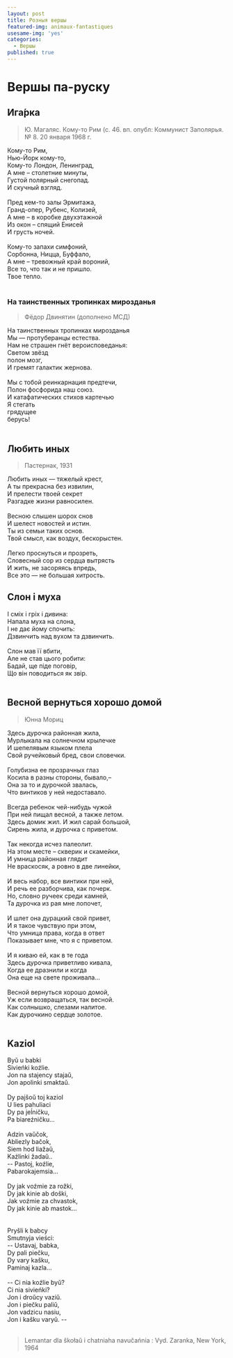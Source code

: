 ```yaml
---
layout: post
title: Розныя вершы
featured-img: animaux-fantastiques
usesame-img: 'yes'
categories:
  - Вершы
published: true
---
```


# Вершы па-руску

## Ига́рка 

> Ю. Магаляс. Кому-то Рим (с. 46. вп. опубл: Коммунист Заполярья. № 8. 20 января 1968 г.

Кому-то Рим,<br>
Нью-Йорк кому-то,<br>
Кому-то Лондон, Ленинград,<br>
А мне – столетние минуты,<br>
Густой полярный снегопад.<br>
И скучный взгляд.<br>
<br>
Пред кем-то залы Эрмитажа,<br>
Гранд-опер, Рубенс, Колизей,<br>
А мне – в коробке двухэтажной<br>
Из окон – спящий Енисей<br>
И грусть ночей.<br>
<br>
Кому-то запахи симфоний,<br>
Сорбонна, Ницца, Буффало,<br>
А мне – тревожный край вороний,<br>
Все то, что так и не пришло.<br>
Твое тепло.<br>
<br>


### На таинственных тропинках мирозданья

> Фёдор Двинятин  (дополнено МСД)

На таинственных тропинках мирозданья<br>
Мы — протуберанцы естества.<br>
Нам не страшен гнёт вероисповеданья:<br>
Светом звёзд<br>
			полон мозг,<br>
И гремят галактик жернова.<br>
<br>
Мы с тобой реинкарнация предтечи,<br>
Полон фосфорида наш союз.<br>
И катафатических стихов картечью<br>
Я стегать<br>
		грядущее<br>
				берусь!<br>
<br>


## Любить  иных

> Пастернак, 1931



Любить иных — тяжелый крест,<br>
А ты прекрасна без извилин, <br>
И прелести твоей секрет <br>
Разгадке жизни равносилен. <br>
<br>
Весною слышен шорох снов <br>
И шелест новостей и истин. <br>
Ты из семьи таких основ. <br>
Твой смысл, как воздух, бескорыстен. <br>
<br>
Легко проснуться и прозреть, <br>
Словесный сор из сердца вытрясть <br>
И жить, не засоряясь впредь, <br>
Все это — не большая хитрость. <br>


## Слон і муха

І  смiх і гріх і дивина:<br>
Напала муха на слона,<br>
І нe  дає йому спочить:<br>
Дзвинчить над вухом та дзвинчить.<br>
<br>
Слон мав її вбити,<br>
Але не став цього робити:<br>
Бадай, ще піде поговір,<br>
Що він поводиться як звір.<br>
<br>



## Весной вернуться хорошо домой

> Юнна Мориц

Здесь дурочка районная жила,<br>
Мурлыкала на солнечном крылечке<br>
И шепелявым языком плела<br>
Свой ручейковый бред, свои словечки.<br>
<br>
Голубизна ее прозрачных глаз<br>
Косила в разны стороны, бывало,–<br>
Она за то и дурочкой звалась,<br>
Что винтиков у ней недоставало.<br>
<br>
Всегда ребенок чей-нибудь чужой<br>
При ней пищал весной, а также летом.<br>
Здесь домик жил. И жил сарай большой,<br>
Сирень жила, и дурочка с приветом.<br>
<br>
Так некогда исчез палеолит.<br>
На этом месте – скверик и скамейки,<br>
И умница районная глядит<br>
Не враскосяк, а ровно в две линейки,<br>
<br>
И весь набор, все винтики при ней,<br>
И речь ее разборчива, как почерк.<br>
Но, словно ручеек среди камней,<br>
Та дурочка из рая мне лопочет,<br>
<br>
И шлет она дурацкий свой привет,<br>
И я такое чувствую при этом,<br>
Что умница права, когда в ответ<br>
Показывает мне, что я с приветом.<br>
<br>
И я киваю ей, как в те года<br>
Здесь дурочка приветливо кивала,<br>
Когда ее дразнили и когда<br>
Она еще на свете проживала...<br>
<br>
Весной вернуться хорошо домой,<br>
Уж если возвращаться, так весной.<br>
Как солнышко, слезами налитое.<br>
Как дурочкино сердце золотое.<br>
<br>


## Kaziol

Byŭ u babki<br>
Sivieńki koźlie.<br>
Jon na stajency stajaŭ,<br>
Jon apolinki smaktaŭ.<br>
<br>
Dy pajšoŭ toj kaziol<br>
U lies pahuliaci<br>
Dy pa jeĺničku,<br>
Pa biareźničku...<br>
<br>
Adzin vaŭčok,<br>
Abliezly bačok,<br>
Siem hod liažaŭ,<br>
Kaźlinki žadaŭ..<br>
-- Pastoj, koźlie,<br>
Pabarokajemsia...<br>
<br>
Dy jak voźmie za rožki,<br>
Dy jak kinie ab doški,<br>
Jak voźmie za chvastok,<br>
Dy jak kinie ab mastok...<br>
<br>
<br>
Pryšli k babcy<br>
Smutnyja vieści:<br>
-- Ustavaj, babka,<br>
Dy pali piečku,<br>
Dy vary kašku,<br>
Paminaj kazla...<br>
<br>
-- Ci nia koźlie byŭ?<br>
Ci nia sivieńki?<br>
Jon i droŭcy vaziŭ.<br>
Jon i piečku paliŭ,<br>
Jon vadzicu nasiu,<br>
Jon i kašku varyŭ. --<br>
<br>

> Lemantar dla škołaŭ i chatniaha navučańnia : Vyd. Zaranka, New York, 1964



